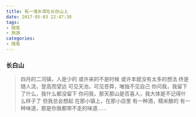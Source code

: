 ```yaml
---
title: 有一滩水湾在长白山上
date: 2017-05-03 22:47:38
tags:
- 随笔
- 旅游
categories:
- 随笔
---
```


### 长白山
> 四月的二河镇，人是少的
> 或许来的不是时候
> 或许本就没有太多的想法
> 终是随人流，登高而望远
> 可见天池，可见苍莽，唯独不见自己
> 你问我，我留下了什么，我什么都没留下
> 你问我，那天那山是否喜人，我大体是不记得什么样子了
> 但我总会想起
> 在那小镇上，在那小店里
> 有一种酒，糯米酿的
> 有一种味道，那是你我都带不走的味道……
